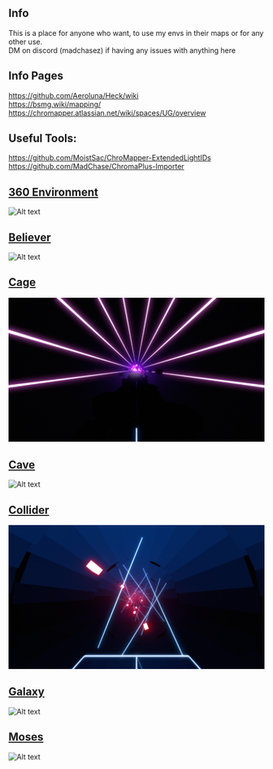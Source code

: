 ## Info
This is a place for anyone who want, to use my envs in their maps or for any other use.    
DM on discord (madchasez) if having any issues with anything here      

## Info Pages
https://github.com/Aeroluna/Heck/wiki    
https://bsmg.wiki/mapping/    
https://chromapper.atlassian.net/wiki/spaces/UG/overview         

## Useful Tools:    
https://github.com/MoistSac/ChroMapper-ExtendedLightIDs    
https://github.com/MadChase/ChromaPlus-Importer    
     

## [360 Environment](Main%20Envs/360%20env) </h1>
![Alt text](Main%20Envs/360%20env/PIC.png)

## [Believer](Main%20Envs/Believer)
![Alt text](Main%20Envs/Believer/PIC.png)

## [Cage](Main%20Envs/Cage)
![Alt text](Main%20Envs/Cage/PIC.png)

## [Cave](Main%20Envs/Cave)
![Alt text](Main%20Envs/Cave/PIC.png)

## [Collider](Main%20Envs/Collider)
![Alt text](Main%20Envs/Collider/PIC.png)

## [Galaxy](Main%20Envs/Galaxy)
![Alt text](Main%20Envs/Galaxy/PIC.png)

## [Moses](Main%20Envs/Moses)
![Alt text](Main%20Envs/Moses/PIC.png)

